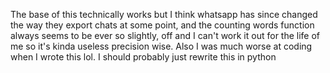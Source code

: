 The base of this technically works but I think whatsapp has since changed the way they export chats at some point, and the counting words function always seems to be ever so slightly, off and I can't work it out for the life of me so it's kinda useless precision wise. Also I was much worse at coding when I wrote this lol. I should probably just rewrite this in python
